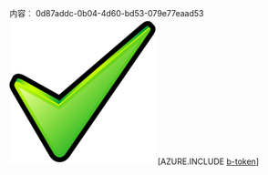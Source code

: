 内容︰ 0d87addc-0b04-4d60-bd53-079e77eaad53![图像](a4a0782e-6819-47c3-a1f0-6fa1a28954f5.png)
[AZURE.INCLUDE [b-token](687880f8-0a31-45b2-b72e-949d443ea76d.md)]
